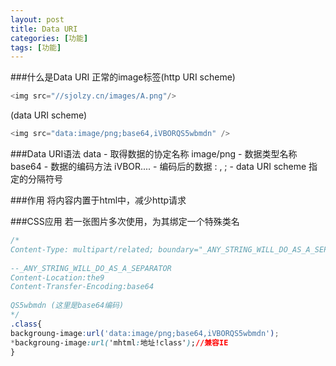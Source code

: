 ```yaml
---
layout: post
title: Data URI
categories: [功能]
tags: [功能]
---
```



###什么是Data URI
正常的image标签(http URI scheme)
```js
<img src="//sjolzy.cn/images/A.png"/>
```
(data URI scheme)
```js
<img src="data:image/png;base64,iVBORQS5wbmdn" />
```

###Data URI语法
data - 取得数据的协定名称
image/png - 数据类型名称
base64 - 数据的编码方法
iVBOR.... - 编码后的数据
\: , ; - data URI scheme 指定的分隔符号

###作用
将内容内置于html中，减少http请求


###CSS应用
若一张图片多次使用，为其绑定一个特殊类名
```css
/*
Content-Type: multipart/related; boundary="_ANY_STRING_WILL_DO_AS_A_SEPARATOR"
 
--_ANY_STRING_WILL_DO_AS_A_SEPARATOR
Content-Location:the9
Content-Transfer-Encoding:base64
 
QS5wbmdn (这里是base64编码)
*/
.class{
backgroung-image:url('data:image/png;base64,iVBORQS5wbmdn');
*backgroung-image:url('mhtml:地址!class');//兼容IE
}
```



